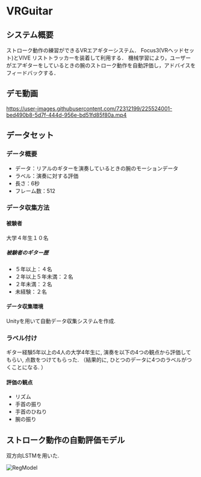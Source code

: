 # VRGuitar

## システム概要
ストローク動作の練習ができるVRエアギターシステム．
Focus3(VRヘッドセット)とVIVE リストトラッカーを装着して利用する．
機械学習により，ユーザーがエアギターをしているときの腕のストローク動作を自動評価し，アドバイスをフィードバックする．


## デモ動画
https://user-images.githubusercontent.com/72312199/225524001-bed490b8-5d7f-444d-956e-bd51fd85f80a.mp4

## データセット
### データ概要
- データ：リアルのギターを演奏しているときの腕のモーションデータ
- ラベル：演奏に対する評価
- 長さ：6秒
- フレーム数：512

### データ収集方法
#### 被験者
大学４年生１０名
##### 被験者のギター歴
- ５年以上：４名
- ２年以上５年未満：２名
- ２年未満：２名
- 未経験：２名

#### データ収集環境
Unityを用いて自動データ収集システムを作成. 

### ラベル付け
ギター経験5年以上の4人の大学4年生に, 演奏を以下の4つの観点から評価してもらい, 点数をつけてもらった.
（結果的に, ひとつのデータに4つのラベルがつくことになる. ）
#### 評価の観点
- リズム
- 手首の振り
- 手首のひねり
- 腕の振り

## ストローク動作の自動評価モデル
双方向LSTMを用いた.

![RegModel](https://github.com/kaz-0704/VRGuitar/assets/72312199/be9611bd-867d-454c-9dab-95ab4376e71a)

